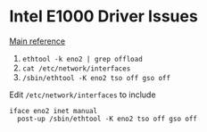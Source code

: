 # Intel E1000 Driver Issues

[Main reference](https://forum.proxmox.com/threads/intel-nic-e1000e-hardware-unit-hang.106001/)

1. `ethtool -k eno2 | grep offload`
1. `cat /etc/network/interfaces`
1. `/sbin/ethtool -K eno2 tso off gso off`

Edit `/etc/network/interfaces` to include

```text
iface eno2 inet manual
  post-up /sbin/ethtool -K eno2 tso off gso off
```
